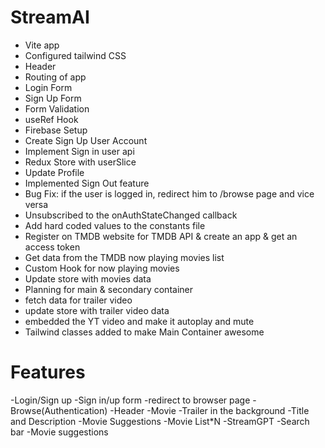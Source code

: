 # StreamAI

- Vite app
- Configured tailwind CSS
- Header
- Routing of app
- Login Form
- Sign Up Form
- Form Validation
- useRef Hook
- Firebase Setup
- Create Sign Up User Account
- Implement Sign in user api
- Redux Store with userSlice
- Update Profile
- Implemented Sign Out feature
- Bug Fix: if the user is logged in, redirect him to /browse page and vice versa
- Unsubscribed to the onAuthStateChanged callback
- Add hard coded values to the constants file
- Register on TMDB website for TMDB API & create an app & get an access token
- Get data from the TMDB now playing movies list
- Custom Hook for now playing movies
- Update store with movies data
- Planning for main & secondary container
- fetch data for trailer video
- update store with trailer video data
- embedded the YT video and make it autoplay and mute
- Tailwind classes added to make Main Container awesome

# Features

-Login/Sign up
-Sign in/up form
-redirect to browser page
-Browse(Authentication)
-Header
-Movie
-Trailer in the background
-Title and Description
-Movie Suggestions
-Movie List\*N
-StreamGPT
-Search bar
-Movie suggestions
